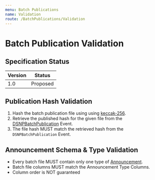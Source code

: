 ```yaml
---
menu: Batch Publications
name: Validation
route: /BatchPublications/Validation
---
```


# Batch Publication Validation

## Specification Status

| Version | Status   |
| ------  | -------- |
| 1.0     | Proposed |

## Publication Hash Validation

1. Hash the batch publication file using using [keccak-256](https://en.wikipedia.org/wiki/SHA-3).
2. Retrieve the published hash for the given file from the [DSNPBatchPublication](/BatchPublications/Publishing) Event.
3. The file hash MUST match the retrieved hash from the `DSNPBatchPublication` Event.

## Announcement Schema & Type Validation

- Every batch file MUST contain only one type of [Announcement](/Announcements/Overview#dsnp-announcement-formats).
- Batch file columns MUST match the Announcement Type Columns.
- Column order is NOT guaranteed
